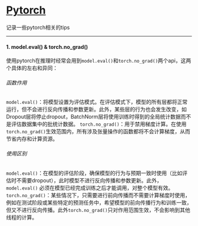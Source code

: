 # [Pytorch](https://github.com/iLovEing/notebook/issues/38)

记录一些pytorch相关的tips

---

#### 1. model.eval() & torch.no_grad()
使用pytorch在推理时经常会用到`model.eval()`和`torch.no_grad()`两个api，这两个具体的左右和异同：
###### 函数作用
`model.eval()`：将模型设置为评估模式。在评估模式下，模型的所有层都将正常运行，但不会进行反向传播和参数更新。此外，某些层的行为也会发生改变，如Dropout层将停止dropout，BatchNorm层将使用训练时得到的全局统计数据而不是评估数据集中的批统计数据。
`torch.no_grad()`：用于禁用梯度计算。在使用`torch.no_grad()`生效范围内，所有涉及张量操作的函数都将不会计算梯度，从而节省内存和计算资源。

###### 使用区别
`model.eval()`：在模型的评估阶段，确保模型的行为与预期一致时使用（比如评估时不需要dropout），此时模型不进行反向传播和参数更新。此外，`model.eval()` 必须在模型已经完成训练之后才能调用，对整个模型有效。
`torch.no_grad()`：某些情况下，只需要进行前向传播而不需要计算梯度时使用，例如在测试阶段或某些特定的预测任务中，希望模型的前向传播行为和训练一致，但又不进行反向传播。此外`torch.no_grad()`只对作用范围生效，不会影响到其他线程的计算。